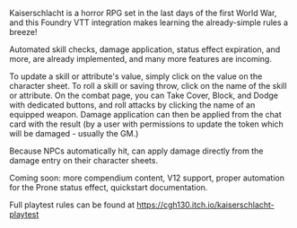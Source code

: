 Kaiserschlacht is a horror RPG set in the last days of the first World War, and this Foundry VTT integration makes learning the already-simple rules a breeze!

Automated skill checks, damage application, status effect expiration, and more, are already implemented, and many more features are incoming.

To update a skill or attribute's value, simply click on the value on the character sheet. To roll a skill or saving throw, click on the name of the skill or attribute. On the combat page, you can Take Cover, Block, and Dodge with dedicated buttons, and roll attacks by clicking the name of an equipped weapon. Damage application can then be applied from the chat card with the result (by a user with permissions to update the token which will be damaged - usually the GM.)

Because NPCs automatically hit, can apply damage directly from the damage entry on their character sheets.

Coming soon: more compendium content, V12 support, proper automation for the Prone status effect, quickstart documentation.

Full playtest rules can be found at https://cgh130.itch.io/kaiserschlacht-playtest
